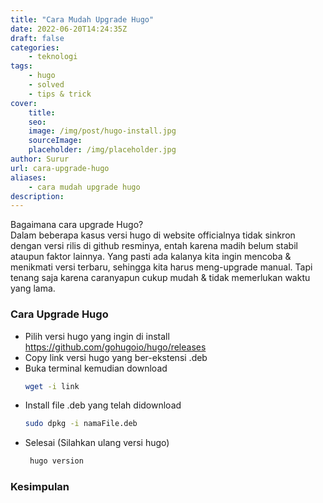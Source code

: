 ```yaml
---
title: "Cara Mudah Upgrade Hugo"
date: 2022-06-20T14:24:35Z
draft: false
categories: 
    - teknologi
tags:
    - hugo
    - solved
    - tips & trick
cover:
    title: 
    seo:
    image: /img/post/hugo-install.jpg 
    sourceImage:
    placeholder: /img/placeholder.jpg
author: Surur
url: cara-upgrade-hugo
aliases:
    - cara mudah upgrade hugo
description:
---
```


Bagaimana cara upgrade Hugo?<br>
Dalam beberapa kasus versi hugo di website officialnya tidak sinkron dengan versi rilis di github resminya, entah karena madih belum stabil ataupun faktor lainnya. Yang pasti ada kalanya kita ingin mencoba & menikmati versi terbaru, sehingga kita harus meng-upgrade manual. Tapi tenang saja karena caranyapun cukup mudah & tidak memerlukan waktu yang lama.

### Cara Upgrade Hugo
* Pilih versi hugo yang ingin di install
  https://github.com/gohugoio/hugo/releases
* Copy link versi hugo yang ber-ekstensi .deb
* Buka terminal kemudian download
  ```bash
  wget -i link
  ```
* Install file .deb yang telah didownload
  ```bash
  sudo dpkg -i namaFile.deb
  ```
* Selesai (Silahkan ulang versi hugo)
  ```bash
   hugo version
  ```
### Kesimpulan

